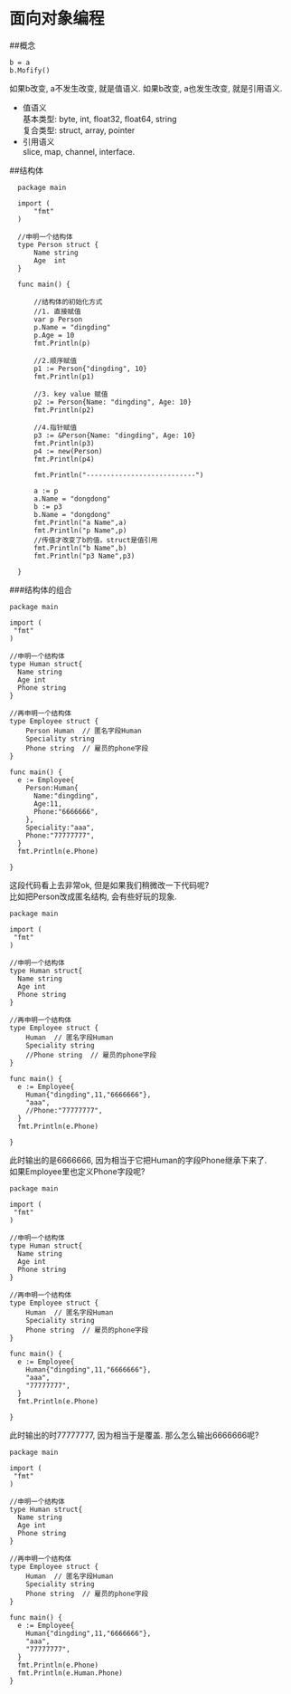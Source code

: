 # 面向对象编程
##概念
```
b = a
b.Mofify()
```
如果b改变, a不发生改变, 就是值语义. 如果b改变, a也发生改变, 就是引用语义.
- 值语义   
  基本类型: byte, int, float32, float64, string  
  复合类型: struct, array, pointer  
- 引用语义  
  slice, map, channel, interface.  
  
##结构体  
```
  package main

  import (
      "fmt"
  )

  //申明一个结构体
  type Person struct {
      Name string
      Age  int
  }

  func main() {

      //结构体的初始化方式
      //1. 直接赋值
      var p Person
      p.Name = "dingding"
      p.Age = 10
      fmt.Println(p)

      //2.顺序赋值
      p1 := Person{"dingding", 10}
      fmt.Println(p1)

      //3. key value 赋值
      p2 := Person{Name: "dingding", Age: 10}
      fmt.Println(p2)

      //4.指针赋值
      p3 := &Person{Name: "dingding", Age: 10}
      fmt.Println(p3)
      p4 := new(Person)
      fmt.Println(p4)

      fmt.Println("---------------------------")

      a := p
      a.Name = "dongdong"
      b := p3
      b.Name = "dongdong"
      fmt.Println("a Name",a)
      fmt.Println("p Name",p)
      //传值才改变了b的值，struct是值引用
      fmt.Println("b Name",b)
      fmt.Println("p3 Name",p3)

  }
```
###结构体的组合  
```
package main

import (
 "fmt"
)

//申明一个结构体
type Human struct{
  Name string
  Age int
  Phone string
}

//再申明一个结构体
type Employee struct {
    Person Human  // 匿名字段Human
    Speciality string
    Phone string  // 雇员的phone字段
}

func main() {
  e := Employee{
    Person:Human{
      Name:"dingding",
      Age:11,
      Phone:"6666666",
    },
    Speciality:"aaa",
    Phone:"77777777",
  }
  fmt.Println(e.Phone)

}
```
这段代码看上去非常ok, 但是如果我们稍微改一下代码呢?   
比如把Person改成匿名结构, 会有些好玩的现象.
```
package main

import (
 "fmt"
)

//申明一个结构体
type Human struct{
  Name string
  Age int
  Phone string
}

//再申明一个结构体
type Employee struct {
    Human  // 匿名字段Human
    Speciality string
    //Phone string  // 雇员的phone字段
}

func main() {
  e := Employee{
    Human{"dingding",11,"6666666"},
    "aaa",
    //Phone:"77777777",
  }
  fmt.Println(e.Phone)

}
```
此时输出的是6666666, 因为相当于它把Human的字段Phone继承下来了.  
如果Employee里也定义Phone字段呢?  
```
package main

import (
 "fmt"
)

//申明一个结构体
type Human struct{
  Name string
  Age int
  Phone string
}

//再申明一个结构体
type Employee struct {
    Human  // 匿名字段Human
    Speciality string
    Phone string  // 雇员的phone字段
}

func main() {
  e := Employee{
    Human{"dingding",11,"6666666"},
    "aaa",
    "77777777",
  }
  fmt.Println(e.Phone)

}
```
此时输出的时77777777, 因为相当于是覆盖. 那么怎么输出6666666呢?
```
package main

import (
 "fmt"
)

//申明一个结构体
type Human struct{
  Name string
  Age int
  Phone string
}

//再申明一个结构体
type Employee struct {
    Human  // 匿名字段Human
    Speciality string
    Phone string  // 雇员的phone字段
}

func main() {
  e := Employee{
    Human{"dingding",11,"6666666"},
    "aaa",
    "77777777",
  }
  fmt.Println(e.Phone)
  fmt.Println(e.Human.Phone)
}
```